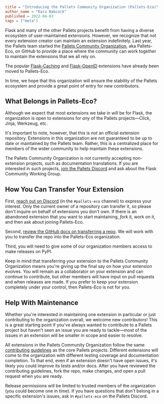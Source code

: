 ~~~~toml
title = "Introducing the Pallets Community Organization (Pallets-Eco)"
author_name = "Kara Babcock"
published = 2022-04-03
tags = ["meta"]
~~~~

Flask and many of the other Pallets projects benefit from having a diverse
ecosystem of user-maintained extensions. However, we recognize that not every
extension creator can maintain an extension indefinitely. Last year, the
Pallets team started the [Pallets Community Organization](https://github.com/pallets-eco/),
aka Pallets-Eco, on GitHub to provide a
place where the community can work together to maintain the extensions that we
all rely on.

The popular [Flask-Caching](https://flask-caching.readthedocs.io/) and
[Flask-OpenID](http://packages.python.org/Flask-OpenID/) extensions have
already been moved to Pallets-Eco.

In time, we hope that this organization will ensure the stability of the Pallets
ecosystem and provide a great point of entry for new contributors.


## What Belongs in Pallets-Eco?

Although we expect that most extensions we take in will be for Flask, the
organization is open to extensions for *any* of the Pallets projects—Click,
Jinja, Werkzeug, etc.

It's important to note, however, that this is *not* an official extension
repository. Extensions in this organization are not guaranteed to be up to date
or maintained by the Pallets team. Rather, this is a centralized place for
members of the wider community to help maintain these extensions.

The Pallets Community Organization is not currently accepting non-extension
projects, such as documentation translations. If you are interested in such
projects, [join the Pallets Discord](https://discord.gg/pallets) and ask about
the Flask Community Working Group.


## How You Can Transfer Your Extension

First, [reach out on Discord](https://discord.gg/pallets) (in the `#pallets-eco`
channel) to express your interest. Only the current owner of a repository can
transfer it, so please don't inquire on behalf of extensions you don't own. If
there is an abandoned extension that you want to start maintaining, *fork* it,
work on it, and then ask about joining Pallets-Eco.

Second, [review the GitHub docs on transferring a repo](https://docs.github.com/en/repositories/creating-and-managing-repositories/transferring-a-repository).
We will work with you to transfer the repo into the Pallets-Eco organization.

Third, you will need to give some of our organization members access to make
releases on PyPI.

Keep in mind that transferring your extension to the Pallets Community
Organization means you're giving up the final say on how your extension
evolves. You will remain as a collaborator on your extension and can continue
to contribute, but other members will have input on pull requests and when
releases are made. If you prefer to keep your extension completely under your
control, then Pallets-Eco is not for you.


## Help With Maintenance

Whether you're interested in maintaining one extension in particular or just
contributing to the organization overall, we welcome new contributors! This is
a great starting point if you've always wanted to contribute to a Pallets
project but haven't seen an issue you are ready to tackle—most of the issues in
an extension will be smaller in scope and easier to resolve.

All extensions in the Pallets Community Organization follow the same
[contributing guidelines](https://github.com/pallets/flask/blob/main/CONTRIBUTING.rst) as the core
Pallets projects. Different extensions will come to the organization with
different testing coverage and documentation completion. To that end, even if
an extension doesn't have open issues, it's likely you could improve its tests
and/or docs. After you have reviewed the contributing guidelines, fork the
repo, make changes, and open a pull request when you are ready.

Release permissions will be limited to trusted members of the organization
(you could become one in time). If you have questions that don't belong in a
specific extension's issues, ask in `#pallets-eco` on the Pallets Discord.
